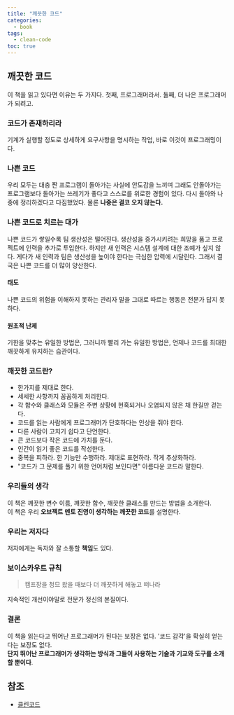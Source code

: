 ```yaml
---
title: "깨끗한 코드"
categories:
  - book
tags:
  - clean-code
toc: true
---
```


## 깨끗한 코드

이 책을 읽고 있다면 이유는 두 가지다. 첫째, 프로그래머라서. 둘째, 더 나은 프로그래머가 되려고.

### 코드가 존재하리라

기계가 실행할 정도로 상세하게 요구사항을 명시하는 작업, 바로 이것이 프로그래밍이다.

### 나쁜 코드

우리 모두는 대충 짠 프로그램이 돌아가는 사실에 안도감을 느끼며 그래도 안돌아가는 프로그램보다 돌아가는 쓰레기가 좋다고 스스로를 위로한
경험이 있다. 다시 돌아와 나중에 정리하겠다고 다짐했었다. 물론 **나중은 결코 오지 않는다.**

### 나쁜 코드로 치르는 대가

나쁜 코드가 쌓일수록 팀 생산성은 떨어진다.
생산성을 증가시키려는 희망을 품고 프로젝트에 인력을 추가로 투입한다.
하지만 새 인력은 시스템 설계에 대한 조예가 싶지 않다. 게다가 새 인력과 팀은 생산성을 높이야 한다는 극심한 압력에 시달린다.
그래서 결국은 나쁜 코드를 더 많이 양산한다.

#### 태도

나쁜 코드의 위험을 이해하지 못하는 관리자 말을 그대로 따르는 행동은 전문가 답지 못하다.

#### 원초적 난제

기한을 맞추는 유일한 방법은, 그러니까 빨리 가는 유일한 방법은, 언제나 코드를 최대한 깨끗하게 유지하는 습관이다.

### 깨끗한 코드란?

- 한가지를 제대로 한다.
- 세세한 사항까지 꼼꼼하게 처리한다.
- 각 함수와 클래스와 모듈은 주변 상황에 현혹되거나 오염되지 않은 채 한길만 걷는다.
- 코드를 읽는 사람에게 프로그래머가 단호하다는 인상을 줘야 한다.
- 다른 사람이 고치기 쉽다고 단언한다.
- 큰 코드보다 작은 코드에 가치를 둔다.
- 인간이 읽기 좋은 코드를 작성한다.
- 중복을 피하라. 한 기능만 수행하라. 제대로 표현하라. 작게 추상화하라.
- "코드가 그 문제를 풀기 위한 언어처럼 보인다면" 아름다운 코드라 말한다.

### 우리들의 생각

이 책은 꺠끗한 변수 이름, 꺠끗한 함수, 깨끗한 클래스를 만드는 방법을 소개한다.  
이 책은 우리 **오브젝트 멘토 진영이 생각하는 깨끗한 코드**를 설명한다.

### 우리는 저자다

저자에게는 독자와 잘 소통할 **책임**도 있다.

### 보이스카우트 규칙

> 캠프장을 청므 왔을 때보다 더 깨끗하게 해놓고 떠나라


지속적인 개선이야말로 전문가 정신의 본질이다.

### 결론

이 책을 읽는다고 뛰어난 프로그래머가 된다는 보장은 없다. '코드 감각'을 확실히 얻는다는 보장도 없다.  
**단지 뛰어난 프로그래머가 생각하는 방식과 그들이 사용하는 기술과 기교와 도구를 소개할 뿐이다**.

## 참조

- [클린코드](http://www.yes24.com/Product/Goods/11681152)